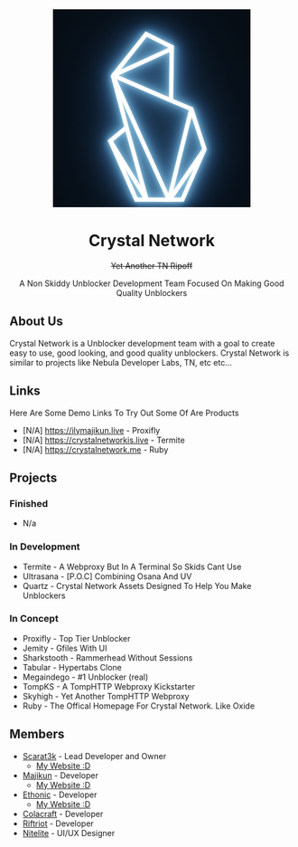 <div align="center">
<img height="350px" src="https://raw.githubusercontent.com/CrystalNetwork-dev/.github/main/profile/crystal_networktest%20(1).png">
</div>

<div align="center">
<h1 align="center">Crystal Network</h1>
  <p align="center"><strike>Yet Another TN Ripoff</strike></p>
<p align="center">A Non Skiddy Unblocker Development Team Focused On Making Good Quality Unblockers</p>
</div>

## About Us
Crystal Network is a Unblocker development team with a goal to create easy to use, good looking, and good quality unblockers. 
Crystal Network is similar to projects like Nebula Developer Labs, TN, etc etc...

## Links
Here Are Some Demo Links To Try Out Some Of Are Products
- [N/A] https://ilymajikun.live - Proxifly
- [N/A] https://crystalnetworkis.live - Termite
- [N/A] https://crystalnetwork.me - Ruby

## Projects
### Finished
- N/a
### In Development
- Termite - A Webproxy But In A Terminal So Skids Cant Use
- Ultrasana - [P.O.C] Combining Osana And UV
- Quartz - Crystal Network Assets Designed To Help You Make Unblockers
### In Concept
- Proxifly - Top Tier Unblocker
- Jemity - Gfiles With UI
- Sharkstooth - Rammerhead Without Sessions
- Tabular - Hypertabs Clone
- Megaindego - #1 Unblocker (real)
- TompKS - A TompHTTP Webproxy Kickstarter
- Skyhigh - Yet Another TompHTTP Webproxy
- Ruby - The Offical Homepage For Crystal Network. Like Oxide

## Members
- [Scarat3k](https://github.com/scaratek) - Lead Developer and Owner
  - [My Website :D](https://scatat3k.me)
- [Majikun](https://github.com/madjikdotpng) - Developer
  - [My Website :D](https://madjikware.tech)
- [Ethonic](https://github.com/ethonicdev) - Developer
  - [My Website :D](ethonic.ga)
- [Colacraft](https://github.com/co1acraft) - Developer
- [Riftriot](https://github.com/riftriot) - Developer
- [Nitelite](https://github.com/lappyxd) - UI/UX Designer
